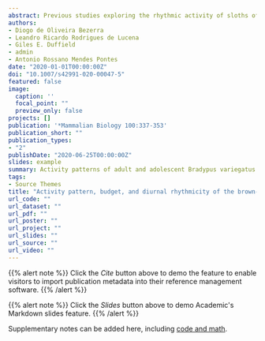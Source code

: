 ```yaml
---
abstract: Previous studies exploring the rhythmic activity of sloths of the Bradypus genus in undisturbed forests revealed cathemeral patterns of activity. In the current study we wished to examine sloth behavior in a highly disturbed secondary forest habitat. We evaluated activity pattern, time budget and rhythmic activities of brown-throated three-toed sloths (B. variegatus) living in the border of a highly disturbed forest fragment in northeastern Brazil.
authors:
- Diogo de Oliveira Bezerra
- Leandro Ricardo Rodrigues de Lucena
- Giles E. Duffield
- admin
- Antonio Rossano Mendes Pontes
date: "2020-01-01T00:00:00Z"
doi: "10.1007/s42991-020-00047-5"
featured: false
image:
  caption: ''
  focal_point: ""
  preview_only: false
projects: []
publication: '*Mammalian Biology 100:337-353'
publication_short: ""
publication_types:
- "2"
publishDate: "2020-06-25T00:00:00Z"
slides: example
summary: Activity patterns of adult and adolescent Bradypus variegatus shift to cathemeral patterns in largely deforested sections of the Brazilian rainforest.
tags:
- Source Themes
title: "Activity pattern, budget, and diurnal rhythmicity of the brown-throated three-toed sloth (Bradypus variegatus) in northeastern Brazil"
url_code: ""
url_dataset: ""
url_pdf: ""
url_poster: ""
url_project: ""
url_slides: ""
url_source: ""
url_video: ""
---
```


{{% alert note %}}
Click the *Cite* button above to demo the feature to enable visitors to import publication metadata into their reference management software.
{{% /alert %}}

{{% alert note %}}
Click the *Slides* button above to demo Academic's Markdown slides feature.
{{% /alert %}}


Supplementary notes can be added here, including [code and math](https://sourcethemes.com/academic/docs/writing-markdown-latex/).
